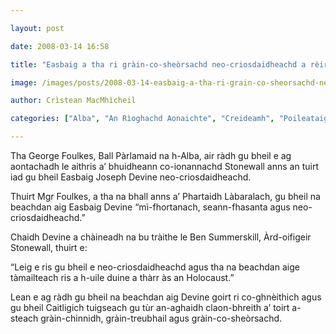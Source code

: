 ```yaml
---

layout: post

date: 2008-03-14 16:58

title: "Easbaig a tha ri gràin-co-sheòrsachd neo-criosdaidheachd a rèir BPA"

image: /images/posts/2008-03-14-easbaig-a-tha-ri-grain-co-sheorsachd-neo-criosdaidheachd-a-reir-bpa.webp

author: Crìstean MacMhìcheil

categories: ["Alba", "An Rìoghachd Aonaichte", "Creideamh", "Poileataigs"]

---
```


Tha George Foulkes, Ball Pàrlamaid na h-Alba, air ràdh gu bheil e ag aontachadh le aithris a’ bhuidheann co-ionannachd Stonewall anns an tuirt iad gu bheil Easbaig Joseph Devine neo-criosdaidheachd.

Thuirt Mgr Foulkes, a tha na bhall anns a’ Phartaidh Làbaralach, gu bheil na beachdan aig Easbaig Devine “mì-fhortanach, seann-fhasanta agus neo-criosdaidheachd.”

Chaidh Devine a chàineadh na bu tràithe le Ben Summerskill, Àrd-oifigeir Stonewall, thuirt e:

“Leig e ris gu bheil e neo-criosdaidheachd agus tha na beachdan aige tàmailteach ris a h-uile duine a thàrr às an Holocaust.”

Lean e ag ràdh gu bheil na beachdan aig Devine goirt ri co-ghnèithich agus gu bheil Caitligich tuigseach gu tùr an-aghaidh claon-bhreith a’ toirt a-steach gràin-chinnidh, gràin-treubhail agus gràin-co-sheòrsachd.
